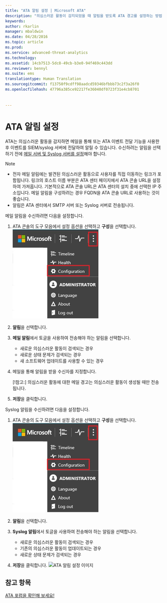```yaml
---
title: "ATA 알림 설정 | Microsoft ATA"
description: "의심스러운 활동이 감지되었을 때 알림을 받도록 ATA 경고를 설정하는 방법을 설명합니다."
keywords: 
author: rkarlin
manager: mbaldwin
ms.date: 04/28/2016
ms.topic: article
ms.prod: 
ms.service: advanced-threat-analytics
ms.technology: 
ms.assetid: 14cb7513-5dc8-49cb-b3e0-94f469c443dd
ms.reviewer: bennyl
ms.suite: ems
translationtype: Human Translation
ms.sourcegitcommit: f13750f9cdff98aadcd59346bfbbb73c2f3a26f0
ms.openlocfilehash: 47796a385ce92217fe36040df0723f31e4cb8701


---
```


# ATA 알림 설정
ATA는 의심스러운 활동을 감지하면 메일을 통해 또는 ATA 이벤트 전달 기능을 사용한 후 이벤트를 SIEM/syslog 서버에 전달하여 알릴 수 있습니다. 수신하려는 알림을 선택하기 전에 [메일 서버 및 Syslog 서버를 설정](setting-syslog-email-server-settings.md)해야 합니다.

> [!NOTE]
> -   전자 메일 알림에는 발견된 의심스러운 활동으로 사용자를 직접 이동하는 링크가 포함됩니다. 링크의 호스트 이름 부분은 ATA 센터 페이지에서 ATA 콘솔 URL을 설정하여 가져옵니다. 기본적으로 ATA 콘솔 URL은 ATA 센터의 설치 중에 선택한 IP 주소입니다.  메일 알림을 구성하려는 경우 FQDN을 ATA 콘솔 URL로 사용하는 것이 좋습니다.
> -   알림은 ATA 센터에서 SMTP 서버 또는 Syslog 서버로 전송됩니다.

메일 알림을 수신하려면 다음을 설정합니다.


1. ATA 콘솔의 도구 모음에서 설정 옵션을 선택하고 **구성**을 선택합니다.
![ATA 구성 설정 아이콘](media/ATA-config-icon.JPG)

2. **알림**을 선택합니다.
3. **메일 알림**에서 토글을 사용하여 전송해야 하는 알림을 선택합니다.


    - 새로운 의심스러운 활동이 검색되는 경우
    - 새로운 상태 문제가 검색되는 경우
    - 새 소프트웨어 업데이트를 사용할 수 있는 경우

4. 메일을 통해 알림을 받을 수신자를 지정합니다.

    [!참고:] 의심스러운 활동에 대한 메일 경고는 의심스러운 활동이 생성될 때만 전송됩니다.


5. **저장**을 클릭합니다.

Syslog 알림을 수신하려면 다음을 설정합니다.


1. ATA 콘솔의 도구 모음에서 설정 옵션을 선택하고 **구성**을 선택합니다.
![ATA 구성 설정 아이콘](media/ATA-config-icon.JPG)

2. **알림**을 선택합니다.
3. **Syslog 알림**에서 토글을 사용하여 전송해야 하는 알림을 선택합니다.


    - 새로운 의심스러운 활동이 검색되는 경우
    - 기존의 의심스러운 활동이 업데이트되는 경우
    - 새로운 상태 문제가 검색되는 경우
5. **저장**을 클릭합니다.
![ATA 알림 설정 이미지](media/ATA-notification-settings.png)




## 참고 항목
[ATA 포럼을 확인해 보세요!](https://social.technet.microsoft.com/Forums/security/home?forum=mata)



<!--HONumber=Jul16_HO4-->


